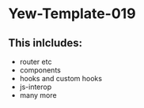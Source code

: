 # Yew-Template-019

## This inlcludes:
- router etc
- components
- hooks and custom hooks 
- js-interop
- many more
